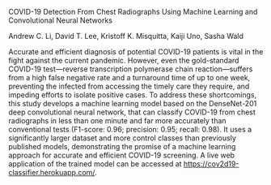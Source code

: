COVID-19 Detection From Chest Radiographs Using Machine Learning and Convolutional Neural Networks

Andrew C. Li, David T. Lee, Kristoff K. Misquitta, Kaiji Uno, Sasha Wald

Accurate and efficient diagnosis of potential COVID-19 patients is vital in the fight against the current pandemic. However, even the gold-standard COVID-19 test—reverse transcription polymerase chain reaction—suffers from a high false negative rate and a turnaround time of up to one week, preventing the infected from accessing the timely care they require, and impeding efforts to isolate positive cases. To address these shortcomings, this study develops a machine learning model based on the DenseNet-201 deep convolutional neural network, that can classify COVID-19 from chest radiographs in less than one minute and far more accurately than conventional tests (F1-score: 0.96; precision: 0.95; recall: 0.98). It uses a significantly larger dataset and more control classes than previously published models, demonstrating the promise of a machine learning approach for accurate and efficient COVID-19 screening. A live web application of the trained model can be accessed at https://cov2d19-classifier.herokuapp.com/.
